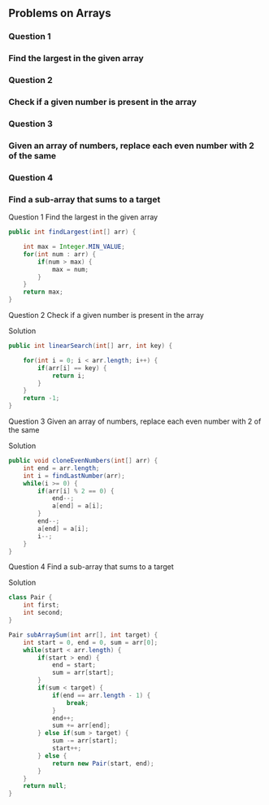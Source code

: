 ## Problems on Arrays

### Question 1
### Find the largest in the given array
### Question 2
### Check if a given number is present in the array
### Question 3
### Given an array of numbers, replace each even number with 2 of the same
### Question 4
### Find a sub-array that sums to a target


Question 1
Find the largest in the given array
```java
public int findLargest(int[] arr) {

    int max = Integer.MIN_VALUE;
    for(int num : arr) {
        if(num > max) {
            max = num;
        }
    }
    return max;
}
```

Question 2
Check if a given number is present in the array

Solution
```java
public int linearSearch(int[] arr, int key) {

    for(int i = 0; i < arr.length; i++) {
        if(arr[i] == key) {
            return i;
        }
    }
    return -1;
}
```

Question 3
Given an array of numbers, replace each even number with 2 of the same

Solution
```java
public void cloneEvenNumbers(int[] arr) {
    int end = arr.length;
    int i = findLastNumber(arr);
    while(i >= 0) {
        if(arr[i] % 2 == 0) {
            end--;
            a[end] = a[i];
        }
        end--;
        a[end] = a[i];
        i--;
    }
}
```

Question 4
Find a sub-array that sums to a target

Solution
```java
class Pair {
    int first;
    int second;
}

Pair subArraySum(int arr[], int target) {
    int start = 0, end = 0, sum = arr[0];
    while(start < arr.length) {
        if(start > end) {
            end = start;
            sum = arr[start];
        }
        if(sum < target) {
            if(end == arr.length - 1) {
                break;
            }
            end++;
            sum += arr[end];
        } else if(sum > target) {
            sum -= arr[start];
            start++;
        } else {
            return new Pair(start, end);
        }
    }
    return null;
}
```